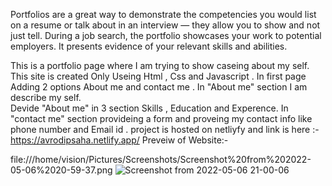 Portfolios are a great way to demonstrate the competencies you would list on a resume or talk about in an interview — they allow you to show and not just tell. During a job search, the portfolio showcases your work to potential employers. It presents evidence of your relevant skills and abilities.


This is a portfolio page where I am trying to show caseing about my self.
This site is created Only Useing Html , Css and Javascript .
In first page Adding 2 options  About me and contact me .
In "About me" section I am describe my self.  
Devide "About me" in 3 section  Skills , Education and Experence.
In "contact me" section provideing a form and proveing my contact info like phone number and Email id .
project is hosted on netliyfy and link is here :- https://avrodipsaha.netlify.app/
Preveiw of Website:-
 
 
 file:///home/vision/Pictures/Screenshots/Screenshot%20from%202022-05-06%2020-59-37.png
![Screenshot from 2022-05-06 21-00-06](https://user-images.githubusercontent.com/95330949/167164799-50696023-aa23-490e-9c14-3de79f33ebab.png)
 


 
